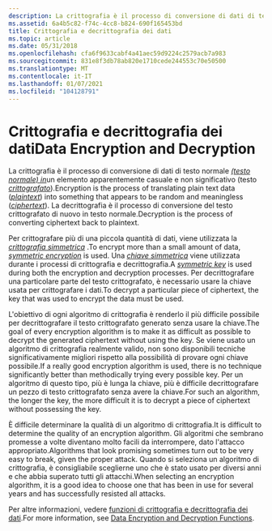 ```yaml
---
description: La crittografia è il processo di conversione di dati di testo normale (testo normale) in un elemento apparentemente casuale e non significativo (testo crittografato). La decrittografia è il processo di conversione del testo crittografato di nuovo in testo normale.
ms.assetid: 6a4b5c82-f74c-4cc8-b824-690f165453bd
title: Crittografia e decrittografia dei dati
ms.topic: article
ms.date: 05/31/2018
ms.openlocfilehash: cfa6f9633cabf4a41aec59d9224c2579acb7a983
ms.sourcegitcommit: 831e8f3db78ab820e1710cede244553c70e50500
ms.translationtype: MT
ms.contentlocale: it-IT
ms.lasthandoff: 01/07/2021
ms.locfileid: "104128791"
---
```

# <a name="data-encryption-and-decryption"></a><span data-ttu-id="4441a-104">Crittografia e decrittografia dei dati</span><span class="sxs-lookup"><span data-stu-id="4441a-104">Data Encryption and Decryption</span></span>

<span data-ttu-id="4441a-105">La crittografia è il processo di conversione di dati di testo normale [*(testo normale) in*](../secgloss/p-gly.md)un elemento apparentemente casuale e non significativo (testo [*crittografato*](../secgloss/c-gly.md)).</span><span class="sxs-lookup"><span data-stu-id="4441a-105">Encryption is the process of translating plain text data ([*plaintext*](../secgloss/p-gly.md)) into something that appears to be random and meaningless ([*ciphertext*](../secgloss/c-gly.md)).</span></span> <span data-ttu-id="4441a-106">La decrittografia è il processo di conversione del testo crittografato di nuovo in testo normale.</span><span class="sxs-lookup"><span data-stu-id="4441a-106">Decryption is the process of converting ciphertext back to plaintext.</span></span>

<span data-ttu-id="4441a-107">Per crittografare più di una piccola quantità di dati, viene utilizzata la [*crittografia simmetrica*](../secgloss/s-gly.md) .</span><span class="sxs-lookup"><span data-stu-id="4441a-107">To encrypt more than a small amount of data, [*symmetric encryption*](../secgloss/s-gly.md) is used.</span></span> <span data-ttu-id="4441a-108">Una [*chiave simmetrica*](../secgloss/s-gly.md) viene utilizzata durante i processi di crittografia e decrittografia.</span><span class="sxs-lookup"><span data-stu-id="4441a-108">A [*symmetric key*](../secgloss/s-gly.md) is used during both the encryption and decryption processes.</span></span> <span data-ttu-id="4441a-109">Per decrittografare una particolare parte del testo crittografato, è necessario usare la chiave usata per crittografare i dati.</span><span class="sxs-lookup"><span data-stu-id="4441a-109">To decrypt a particular piece of ciphertext, the key that was used to encrypt the data must be used.</span></span>

<span data-ttu-id="4441a-110">L'obiettivo di ogni algoritmo di crittografia è renderlo il più difficile possibile per decrittografare il testo crittografato generato senza usare la chiave.</span><span class="sxs-lookup"><span data-stu-id="4441a-110">The goal of every encryption algorithm is to make it as difficult as possible to decrypt the generated ciphertext without using the key.</span></span> <span data-ttu-id="4441a-111">Se viene usato un algoritmo di crittografia realmente valido, non sono disponibili tecniche significativamente migliori rispetto alla possibilità di provare ogni chiave possibile.</span><span class="sxs-lookup"><span data-stu-id="4441a-111">If a really good encryption algorithm is used, there is no technique significantly better than methodically trying every possible key.</span></span> <span data-ttu-id="4441a-112">Per un algoritmo di questo tipo, più è lunga la chiave, più è difficile decrittografare un pezzo di testo crittografato senza avere la chiave.</span><span class="sxs-lookup"><span data-stu-id="4441a-112">For such an algorithm, the longer the key, the more difficult it is to decrypt a piece of ciphertext without possessing the key.</span></span>

<span data-ttu-id="4441a-113">È difficile determinare la qualità di un algoritmo di crittografia.</span><span class="sxs-lookup"><span data-stu-id="4441a-113">It is difficult to determine the quality of an encryption algorithm.</span></span> <span data-ttu-id="4441a-114">Gli algoritmi che sembrano promesse a volte diventano molto facili da interrompere, dato l'attacco appropriato.</span><span class="sxs-lookup"><span data-stu-id="4441a-114">Algorithms that look promising sometimes turn out to be very easy to break, given the proper attack.</span></span> <span data-ttu-id="4441a-115">Quando si seleziona un algoritmo di crittografia, è consigliabile sceglierne uno che è stato usato per diversi anni e che abbia superato tutti gli attacchi.</span><span class="sxs-lookup"><span data-stu-id="4441a-115">When selecting an encryption algorithm, it is a good idea to choose one that has been in use for several years and has successfully resisted all attacks.</span></span>

<span data-ttu-id="4441a-116">Per altre informazioni, vedere [funzioni di crittografia e decrittografia dei dati](cryptography-functions.md).</span><span class="sxs-lookup"><span data-stu-id="4441a-116">For more information, see [Data Encryption and Decryption Functions](cryptography-functions.md).</span></span>

 

 
